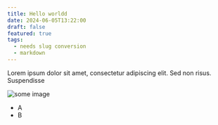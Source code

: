 ```yaml
---
title: Hello worldd
date: 2024-06-05T13:22:00
draft: false
featured: true
tags:
  - needs slug conversion
  - markdown
---
```


Lorem ipsum dolor sit amet, consectetur adipiscing elit. Sed non risus.
Suspendisse

<!-- more -->

![some image](/uploads/cute-cat.jpg)

- A
- B
